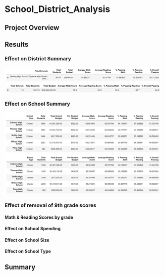 # School_District_Analysis

## Project Overview


## Results
### Effect on District Summary
![PCS_District_Summary](https://github.com/mayajaral/School_District_Analysis/blob/main/Resources/PCS_District_Summary.PNG)
![PCSC_District_Summary](https://github.com/mayajaral/School_District_Analysis/blob/main/Resources/PCSC_District_Summary.PNG)
### Effect on School Summary
![PCS_School_Summary_Top5](https://github.com/mayajaral/School_District_Analysis/blob/main/Resources/PCS_School_Summary_Top5.PNG)
![PCSC_School_Summary_Top5](https://github.com/mayajaral/School_District_Analysis/blob/main/Resources/PCSC_School_Summary_Top5.PNG)
### Effect of removal of 9th grade scores

#### Math & Reading Scores by grade

#### Effect on School Spending

#### Effect on School Size

#### Effect on School Type

## Summary

